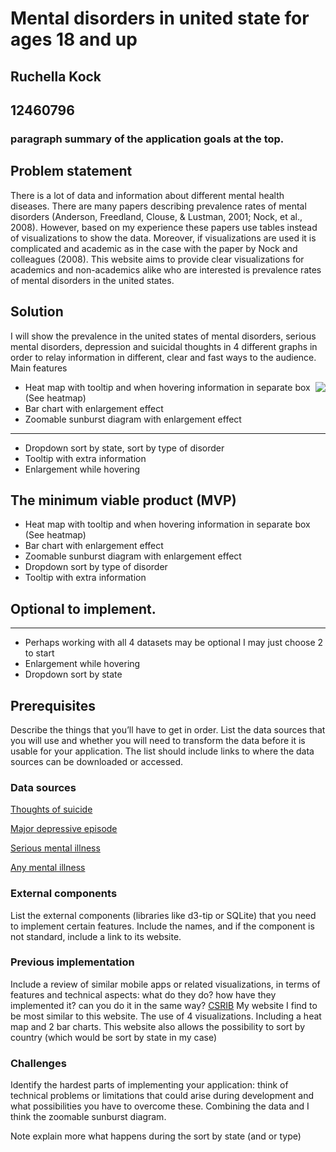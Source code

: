 # Mental disorders in united state for ages 18 and up
## Ruchella Kock
## 12460796
### paragraph summary of the application goals at the top.

## Problem statement
There is a lot of data and information about different mental health diseases. There are many papers describing prevalence rates of mental disorders (Anderson, Freedland, Clouse, & Lustman, 2001; Nock, et al., 2008). However, based on my experience these papers use tables instead of visualizations to show the data. Moreover, if visualizations are used it is complicated and academic as in the case with the paper by Nock and colleagues (2008). This website aims to provide clear visualizations for academics and non-academics alike who are interested is prevalence rates of mental disorders in the united states.

## Solution
I will show the prevalence in the united states of mental disorders, serious mental disorders, depression and suicidal thoughts in 4 different graphs in order to relay information in different, clear and fast ways to the audience.
Main features

<img align="right" src="doc/visualisation.png">

- Heat map with tooltip and when hovering information in separate box (See heatmap)
- Bar chart with enlargement effect
- Zoomable sunburst diagram with enlargement effect
- ----
- Dropdown sort by state, sort by type of disorder
- Tooltip with extra information
- Enlargement while hovering

## The minimum viable product (MVP)
-	Heat map with tooltip and when hovering information in separate box (See heatmap)
-	Bar chart with enlargement effect
-	Zoomable sunburst diagram with enlargement effect
-	Dropdown sort by type of disorder
-	Tooltip with extra information

## Optional to implement.
- ----
- Perhaps working with all 4 datasets may be optional I may just choose 2 to start
- Enlargement while hovering
- Dropdown sort by state

## Prerequisites
Describe the things that you’ll have to get in order.
List the data sources that you will use and whether you will need to transform the data before it is usable for your application. The list should include links to where the data sources can be downloaded or accessed.
### Data sources
[Thoughts of suicide](https://data.world/samhsa/serious-thoughts-of-suicide)

[Major depressive episode](https://data.world/samhsa/major-depressive-episode)

[Serious mental illness](https://data.world/samhsa/serious-mental-illness)

[Any mental illness](https://data.world/samhsa/any-mental-illness)

### External components
List the external components (libraries like d3-tip or SQLite) that you need to implement certain features. Include the names, and if the component is not standard, include a link to its website.

### Previous implementation
Include a review of similar mobile apps or related visualizations, in terms of features and technical aspects: what do they do? how have they implemented it? can you do it in the same way?
[CSRIB](https://dboekhout.github.io/CSRIB/)
My website I find to be most similar to this website. The use of 4 visualizations. Including a heat map and 2 bar charts. This website also allows the possibility to sort by country (which would be sort by state in my case)

### Challenges
Identify the hardest parts of implementing your application: think of technical problems or limitations that could arise during development and what possibilities you have to overcome these.
Combining the data and I think the zoomable sunburst diagram.

Note explain more what happens during the sort by state (and or type)
